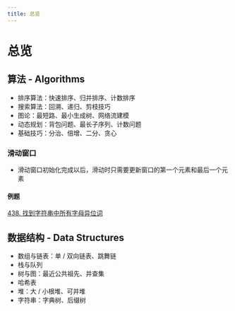 ```yaml
---
title: 总览
---
```


# 总览

## 算法 - Algorithms

- 排序算法：快速排序、归并排序、计数排序
- 搜索算法：回溯、递归、剪枝技巧
- 图论：最短路、最小生成树、网络流建模
- 动态规划：背包问题、最长子序列、计数问题
- 基础技巧：分治、倍增、二分、贪心

### 滑动窗口

- 滑动窗口初始化完成以后，滑动时只需要更新窗口的第一个元素和最后一个元素

#### 例题

[438. 找到字符串中所有字母异位词](https://leetcode.cn/problems/find-all-anagrams-in-a-string/description/)

## 数据结构 - Data Structures

- 数组与链表：单 / 双向链表、跳舞链
- 栈与队列
- 树与图：最近公共祖先、并查集
- 哈希表
- 堆：大 / 小根堆、可并堆
- 字符串：字典树、后缀树
